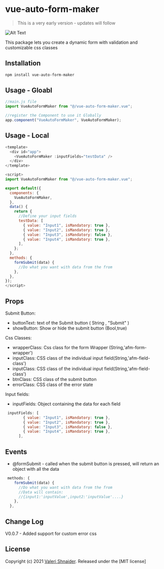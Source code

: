 # vue-auto-form-maker

> This is a very early version - updates will follow

![Alt Text](https://media.giphy.com/media/waX1f2hb7hbXNGgMUj/giphy.gif)

This package lets you create a dynamic form with validation and customizable css classes

## Installation

```bash
npm install vue-auto-form-maker
```

## Usage - Gloabl

```js
//main.js file
import VueAutoFormMaker from "@/vue-auto-form-maker.vue";

//register the Component to use it Globally
app.component("VueAutoFormMaker", VueAutoFormMaker);
```

## Usage - Local

```js
<template>
  <div id="app">
    <VueAutoFormMaker :inputFields="testData" />
  </div>
</template>

<script>
import VueAutoFormMaker from "@/vue-auto-form-maker.vue";

export default({
  components: {
    VueAutoFormMaker,
  },
  data() {
    return {
      //Define your input fields
      testData: [
        { value: "Input1", isMandatory: true },
        { value: "Input2", isMandatory: true },
        { value: "Input3", isMandatory: false },
        { value: "Input4", isMandatory: true },
      ],
    };
  },
  methods: {
    formSubmit(data) {
      //Do what you want with data from the from
    },
  },
});
</script>
```

## Props

Submit Button:

- buttonText: text of the Submit button ( String , "Submit" )
- showButton: Show or hide the submit button (Bool,true)

Css Classes:

- wrapperClass: Css class for the form Wrapper (String,'afm-form-wrapper')
- inputClass: CSS class of the individual input field(String,'afm-field-class')
- inputClass: CSS class of the individual input field(String,'afm-field-class')
- btnClass: CSS class of the submit button
- errorClass: CSS class of the error state

Input fields:

- inputFields: Object containing the data for each field

```js
 inputFields: [
        { value: "Input1", isMandatory: true },
        { value: "Input2", isMandatory: true },
        { value: "Input3", isMandatory: false },
        { value: "Input4", isMandatory: true },
      ],
```

## Events

- @formSubmit - called when the submit button is pressed, will return an object with all the data

```js
 methods: {
    formSubmit(data) {
      //Do what you want with data from the from
      //Data will contain:
      //{input1:'inputValue',input2:'inputValue'....}
    },
  },
```

## Change Log

V0.0.7 - Added support for custom error css

## License

Copyright (c) 2021 [Valeri Shnaider](https://github.com/VertexApps). Released under the [MIT license]
